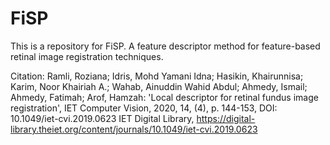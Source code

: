 # FiSP
This is a repository for FiSP. A feature descriptor method for feature-based retinal image registration techniques.

Citation:
Ramli, Roziana; Idris, Mohd Yamani Idna; Hasikin, Khairunnisa; Karim, Noor Khairiah A.; Wahab, Ainuddin Wahid Abdul; Ahmedy, Ismail; Ahmedy, Fatimah; Arof, Hamzah: 'Local descriptor for retinal fundus image registration', IET Computer Vision, 2020, 14, (4), p. 144-153, DOI: 10.1049/iet-cvi.2019.0623
IET Digital Library, https://digital-library.theiet.org/content/journals/10.1049/iet-cvi.2019.0623
